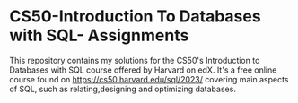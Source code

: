 # CS50-Introduction To Databases with SQL- Assignments
This repository contains my solutions for the CS50's Introduction to Databases with SQL course offered by Harvard on edX.
It's a free online course found on https://cs50.harvard.edu/sql/2023/ covering main aspects of SQL, such as relating,designing and optimizing databases.
